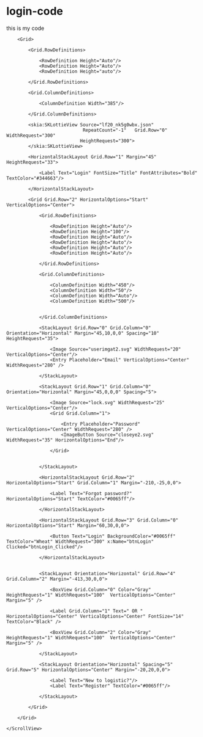 # login-code
this is my code

<ScrollView>

        <Grid>

            <Grid.RowDefinitions>

                <RowDefinition Height="Auto"/>
                <RowDefinition Height="Auto"/>
                <RowDefinition Height="auto"/>

            </Grid.RowDefinitions>

            <Grid.ColumnDefinitions>

                <ColumnDefinition Width="385"/>

            </Grid.ColumnDefinitions>

            <skia:SKLottieView Source="lf20_nk5g0wbx.json" 
                                RepeatCount="-1"   Grid.Row="0" WidthRequest="300" 
                               HeightRequest="300">
            </skia:SKLottieView>

            <HorizontalStackLayout Grid.Row="1" Margin="45" HeightRequest="33">

                <Label Text="Login" FontSize="Title" FontAttributes="Bold" TextColor="#344663"/>

            </HorizontalStackLayout>

            <Grid Grid.Row="2" HorizontalOptions="Start" VerticalOptions="Center">

                <Grid.RowDefinitions>

                    <RowDefinition Height="Auto"/>
                    <RowDefinition Height="100"/>
                    <RowDefinition Height="Auto"/>
                    <RowDefinition Height="Auto"/>
                    <RowDefinition Height="Auto"/>
                    <RowDefinition Height="Auto"/>

                </Grid.RowDefinitions>

                <Grid.ColumnDefinitions>

                    <ColumnDefinition Width="450"/>
                    <ColumnDefinition Width="50"/>
                    <ColumnDefinition Width="Auto"/>
                    <ColumnDefinition Width="500"/>


                </Grid.ColumnDefinitions>

                <StackLayout Grid.Row="0" Grid.Column="0" Orientation="Horizontal" Margin="45,10,0,0" Spacing="10" HeightRequest="35">

                    <Image Source="userimgat2.svg" WidthRequest="20" VerticalOptions="Center"/>
                    <Entry Placeholder="Email" VerticalOptions="Center" WidthRequest="280" />

                </StackLayout>

                <StackLayout Grid.Row="1" Grid.Column="0" Orientation="Horizontal" Margin="45,0,0,0" Spacing="5">

                    <Image Source="lock.svg" WidthRequest="25" VerticalOptions="Center"/>
                    <Grid Grid.Column="1">

                        <Entry Placeholder="Password" VerticalOptions="Center" WidthRequest="280" />
                        <ImageButton Source="closeye2.svg" WidthRequest="35" HorizontalOptions="End"/>

                    </Grid>


                </StackLayout>

                <HorizontalStackLayout Grid.Row="2" HorizontalOptions="Start" Grid.Column="1" Margin="-210,-25,0,0">

                    <Label Text="Forgot password?" HorizontalOptions="Start" TextColor="#0065ff"/>

                </HorizontalStackLayout>

                <HorizontalStackLayout Grid.Row="3" Grid.Column="0" HorizontalOptions="Start" Margin="60,30,0,0">

                    <Button Text="Login" BackgroundColor="#0065ff" TextColor="Wheat" WidthRequest="300" x:Name="btnLogin" Clicked="btnLogin_Clicked"/>

                </HorizontalStackLayout>


                <StackLayout Orientation="Horizontal" Grid.Row="4" Grid.Column="2" Margin="-413,30,0,0">

                    <BoxView Grid.Column="0" Color="Gray" HeightRequest="1" WidthRequest="100"  VerticalOptions="Center" Margin="5" />

                    <Label Grid.Column="1" Text=" OR " HorizontalOptions="Center" VerticalOptions="Center" FontSize="14" TextColor="Black" />

                    <BoxView Grid.Column="2" Color="Gray" HeightRequest="1" WidthRequest="100"  VerticalOptions="Center" Margin="5" />

                </StackLayout>

                <StackLayout Orientation="Horizontal" Spacing="5" Grid.Row="5" HorizontalOptions="Center" Margin="-20,20,0,0">

                    <Label Text="New to logistic?"/>
                    <Label Text="Register" TextColor="#0065ff"/>

                </StackLayout>

            </Grid>

        </Grid>

    </ScrollView>
